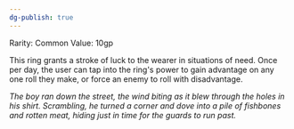 ```yaml
---
dg-publish: true
---
```

Rarity: Common
Value: 10gp 

This ring grants a stroke of luck to the wearer in situations of need. Once per day, the user can tap into the ring's power to gain advantage on any one roll they make, or force an enemy to roll with disadvantage. 

*The boy ran down the street, the wind biting as it blew through the holes in his shirt. Scrambling, he turned a corner and dove into a pile of fishbones and rotten meat, hiding just in time for the guards to run past.*